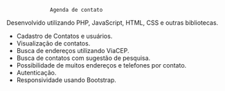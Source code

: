                   Agenda de contato
Desenvolvido utilizando PHP, JavaScript, HTML, CSS e outras bibliotecas. 
- Cadastro de Contatos e usuários.
- Visualização de contatos.
- Busca de endereços utilizando ViaCEP.
- Busca de contatos com sugestão de pesquisa.
- Possibilidade de muitos endereços e telefones por contato.
- Autenticação.
- Responsividade usando Bootstrap.


